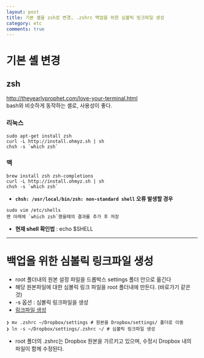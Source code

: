 ```yaml
---
layout: post
title: 기본 셸을 zsh로 변경, .zshrc 백업을 위한 심볼릭 링크파일 생성  
category: etc
comments: true
---
```


# 기본 셸 변경
## zsh

<http://theyearlyprophet.com/love-your-terminal.html>  
bash와 비슷하게 동작하는 셸로, 사용성이 좋다.

### 리눅스

```
sudo apt-get install zsh
curl -L http://install.ohmyz.sh | sh
chsh -s `which zsh`
```

### 맥

```
brew install zsh zsh-completions
curl -L http://install.ohmyz.sh | sh
chsh -s `which zsh`
```


- **`chsh: /usr/local/bin/zsh: non-standard shell` 오류 발생할 경우**


```
sudo vim /etc/shells
맨 아래에 `which zsh`했을때의 결과를 추가 후 저장
```

- **현재 shell 확인법** : echo $SHELL

---


# 백업을 위한 심볼릭 링크파일 생성
- root 폴더내의 원본 설정 파일을 드롭박스 settings 폴더 안으로 옮긴다
- 해당 원본파일에 대한 심볼릭 링크 파일을 root 폴더내에 만든다. (바로가기 같은 것)
- -s 옵션 : 심볼릭 링크파일을 생성
- [링크파일 생성](http://webdir.tistory.com/148)

```shell
❯ mv .zshrc ~/Dropbox/settings # 원본을 Dropbox/settings/ 폴더로 이동
❯ ln -s ~/Dropbox/settings/.zshrc ~/ # 심볼릭 링크파일 생성
```

- root 폴더의 .zshrc는 Dropbox 원본을 가르키고 있으며, 수정시 Dropbox 내의 파일이 함께 수정된다.
